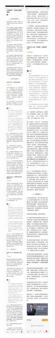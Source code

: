 ![](../../images/2017年01月/HF0115-下周预告｜本周大局观复盘.jpg)
![](../../images/2017年01月/HF0115-下周预告｜本周大局观复盘2.jpg)
